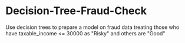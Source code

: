 # Decision-Tree-Fraud-Check

Use decision trees to prepare a model on fraud data 
treating those who have taxable_income <= 30000 as "Risky" and others are "Good"

